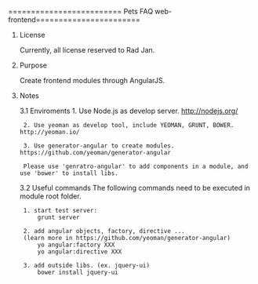 ========================= Pets FAQ web-frontend=======================


1. License

	Currently, all license reserved to Rad Jan.



2. Purpose

	Create frontend modules through AngularJS.
 


3. Notes
	
	3.1 Enviroments
		1. Use Node.js as develop server. http://nodejs.org/

		2. Use yeoman as develop tool, include YEOMAN, GRUNT, BOWER. http://yeoman.io/

		3. Use generator-angular to create modules. https://github.com/yeoman/generator-angular

		Please use 'genratro-angular' to add components in a module, and use 'bower' to install libs.


	3.2 Useful commands
	The following commands need to be executed in module root folder.

		1. start test server:
			grunt server

		2. add angular objects, factory, directive ... 
		(learn more in https://github.com/yeoman/generator-angular)
			yo angular:factory XXX
			yo angular:directive XXX

		3. add outside libs. (ex. jquery-ui)
			bower install jquery-ui



	
